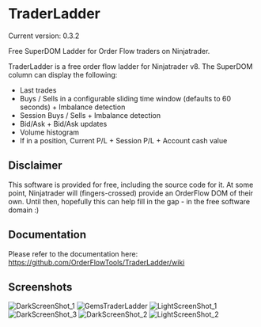 # TraderLadder
Current version: 0.3.2

Free SuperDOM Ladder for Order Flow traders on Ninjatrader.

TraderLadder is a free order flow ladder for Ninjatrader v8. The SuperDOM column can display the following:

- Last trades
- Buys / Sells in a configurable sliding time window (defaults to 60 seconds) + Imbalance detection
- Session Buys / Sells + Imbalance detection
- Bid/Ask + Bid/Ask updates
- Volume histogram
- If in a position, Current P/L + Session P/L + Account cash value

## Disclaimer
This software is provided for free, including the source code for it. At some point, Ninjatrader will (fingers-crossed) provide an OrderFlow DOM of their own. Until then, hopefully this can help fill in the gap - in the free software domain :)

## Documentation
Please refer to the documentation here: https://github.com/OrderFlowTools/TraderLadder/wiki

## Screenshots
![DarkScreenShot_1](https://github.com/OrderFlowTools/TraderLadder/blob/main/images/Dark_1.PNG?raw=true)
![GemsTraderLadder](https://user-images.githubusercontent.com/25984676/146658180-d1aef8cb-f6c0-4949-8427-72a0917a6108.png)
![LightScreenShot_1](https://github.com/OrderFlowTools/TraderLadder/blob/main/images/Light_1.PNG?raw=true)
![DarkScreenShot_3](https://github.com/OrderFlowTools/TraderLadder/blob/main/images/Dark_3.PNG?raw=true)
![DarkScreenShot_2](https://github.com/OrderFlowTools/TraderLadder/blob/main/images/Dark_2.PNG?raw=true)
![LightScreenShot_2](https://github.com/OrderFlowTools/TraderLadder/blob/main/images/Light_2.PNG?raw=true)

